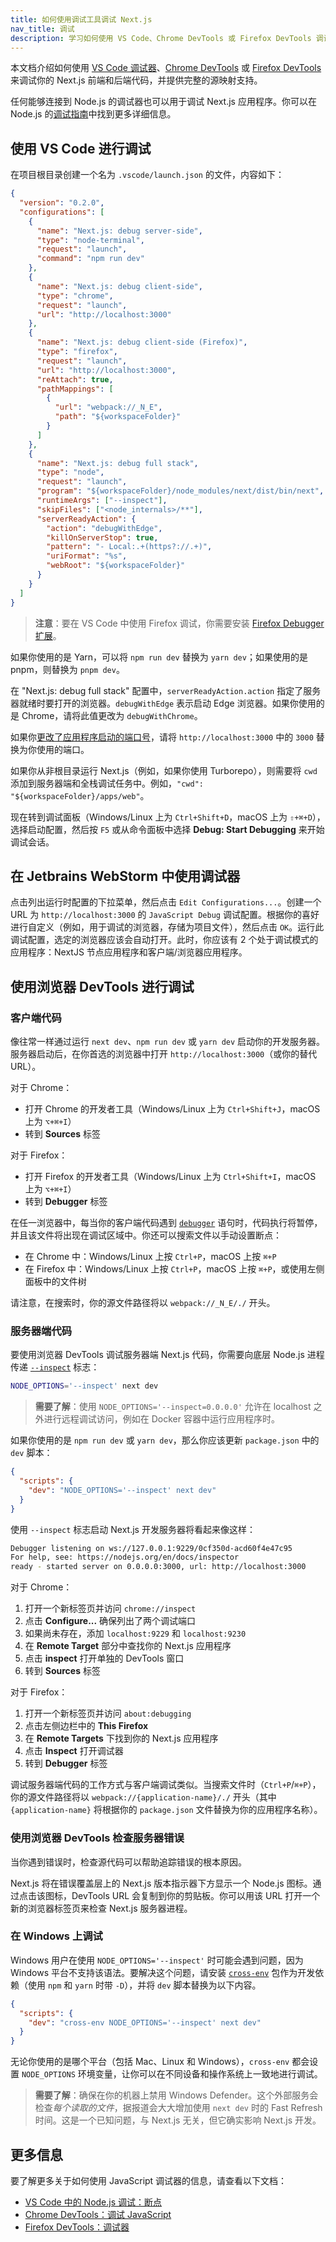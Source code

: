 ```yaml
---
title: 如何使用调试工具调试 Next.js
nav_title: 调试
description: 学习如何使用 VS Code、Chrome DevTools 或 Firefox DevTools 调试你的 Next.js 应用程序。
---
```


本文档介绍如何使用 [VS Code 调试器](https://code.visualstudio.com/docs/editor/debugging)、[Chrome DevTools](https://developers.google.com/web/tools/chrome-devtools) 或 [Firefox DevTools](https://firefox-source-docs.mozilla.org/devtools-user/) 来调试你的 Next.js 前端和后端代码，并提供完整的源映射支持。

任何能够连接到 Node.js 的调试器也可以用于调试 Next.js 应用程序。你可以在 Node.js 的[调试指南](https://nodejs.org/en/docs/guides/debugging-getting-started/)中找到更多详细信息。

## 使用 VS Code 进行调试

在项目根目录创建一个名为 `.vscode/launch.json` 的文件，内容如下：

```json
{
  "version": "0.2.0",
  "configurations": [
    {
      "name": "Next.js: debug server-side",
      "type": "node-terminal",
      "request": "launch",
      "command": "npm run dev"
    },
    {
      "name": "Next.js: debug client-side",
      "type": "chrome",
      "request": "launch",
      "url": "http://localhost:3000"
    },
    {
      "name": "Next.js: debug client-side (Firefox)",
      "type": "firefox",
      "request": "launch",
      "url": "http://localhost:3000",
      "reAttach": true,
      "pathMappings": [
        {
          "url": "webpack://_N_E",
          "path": "${workspaceFolder}"
        }
      ]
    },
    {
      "name": "Next.js: debug full stack",
      "type": "node",
      "request": "launch",
      "program": "${workspaceFolder}/node_modules/next/dist/bin/next",
      "runtimeArgs": ["--inspect"],
      "skipFiles": ["<node_internals>/**"],
      "serverReadyAction": {
        "action": "debugWithEdge",
        "killOnServerStop": true,
        "pattern": "- Local:.+(https?://.+)",
        "uriFormat": "%s",
        "webRoot": "${workspaceFolder}"
      }
    }
  ]
}
```

> **注意**：要在 VS Code 中使用 Firefox 调试，你需要安装 [Firefox Debugger 扩展](https://marketplace.visualstudio.com/items?itemName=firefox-devtools.vscode-firefox-debug)。

如果你使用的是 Yarn，可以将 `npm run dev` 替换为 `yarn dev`；如果使用的是 pnpm，则替换为 `pnpm dev`。

在 "Next.js: debug full stack" 配置中，`serverReadyAction.action` 指定了服务器就绪时要打开的浏览器。`debugWithEdge` 表示启动 Edge 浏览器。如果你使用的是 Chrome，请将此值更改为 `debugWithChrome`。

如果你[更改了应用程序启动的端口号](/docs/nextjs-cn/pages/api-reference/cli/next#next-dev-options)，请将 `http://localhost:3000` 中的 `3000` 替换为你使用的端口。

如果你从非根目录运行 Next.js（例如，如果你使用 Turborepo），则需要将 `cwd` 添加到服务器端和全栈调试任务中。例如，`"cwd": "${workspaceFolder}/apps/web"`。

现在转到调试面板（Windows/Linux 上为 `Ctrl+Shift+D`，macOS 上为 `⇧+⌘+D`），选择启动配置，然后按 `F5` 或从命令面板中选择 **Debug: Start Debugging** 来开始调试会话。

## 在 Jetbrains WebStorm 中使用调试器

点击列出运行时配置的下拉菜单，然后点击 `Edit Configurations...`。创建一个 URL 为 `http://localhost:3000` 的 `JavaScript Debug` 调试配置。根据你的喜好进行自定义（例如，用于调试的浏览器，存储为项目文件），然后点击 `OK`。运行此调试配置，选定的浏览器应该会自动打开。此时，你应该有 2 个处于调试模式的应用程序：NextJS 节点应用程序和客户端/浏览器应用程序。

## 使用浏览器 DevTools 进行调试

### 客户端代码

像往常一样通过运行 `next dev`、`npm run dev` 或 `yarn dev` 启动你的开发服务器。服务器启动后，在你首选的浏览器中打开 `http://localhost:3000`（或你的替代 URL）。

对于 Chrome：

- 打开 Chrome 的开发者工具（Windows/Linux 上为 `Ctrl+Shift+J`，macOS 上为 `⌥+⌘+I`）
- 转到 **Sources** 标签

对于 Firefox：

- 打开 Firefox 的开发者工具（Windows/Linux 上为 `Ctrl+Shift+I`，macOS 上为 `⌥+⌘+I`）
- 转到 **Debugger** 标签

在任一浏览器中，每当你的客户端代码遇到 [`debugger`](https://developer.mozilla.org/docs/Web/JavaScript/Reference/Statements/debugger) 语句时，代码执行将暂停，并且该文件将出现在调试区域中。你还可以搜索文件以手动设置断点：

- 在 Chrome 中：Windows/Linux 上按 `Ctrl+P`，macOS 上按 `⌘+P`
- 在 Firefox 中：Windows/Linux 上按 `Ctrl+P`，macOS 上按 `⌘+P`，或使用左侧面板中的文件树

请注意，在搜索时，你的源文件路径将以 `webpack://_N_E/./` 开头。

### 服务器端代码

要使用浏览器 DevTools 调试服务器端 Next.js 代码，你需要向底层 Node.js 进程传递 [`--inspect`](https://nodejs.org/api/cli.html#cli_inspect_host_port) 标志：

```bash
NODE_OPTIONS='--inspect' next dev
```

> **需要了解**：使用 `NODE_OPTIONS='--inspect=0.0.0.0'` 允许在 localhost 之外进行远程调试访问，例如在 Docker 容器中运行应用程序时。

如果你使用的是 `npm run dev` 或 `yarn dev`，那么你应该更新 `package.json` 中的 `dev` 脚本：

```json
{
  "scripts": {
    "dev": "NODE_OPTIONS='--inspect' next dev"
  }
}
```

使用 `--inspect` 标志启动 Next.js 开发服务器将看起来像这样：

```bash
Debugger listening on ws://127.0.0.1:9229/0cf350d-acd60f4e47c95
For help, see: https://nodejs.org/en/docs/inspector
ready - started server on 0.0.0.0:3000, url: http://localhost:3000
```

对于 Chrome：

1. 打开一个新标签页并访问 `chrome://inspect`
2. 点击 **Configure...** 确保列出了两个调试端口
3. 如果尚未存在，添加 `localhost:9229` 和 `localhost:9230`
4. 在 **Remote Target** 部分中查找你的 Next.js 应用程序
5. 点击 **inspect** 打开单独的 DevTools 窗口
6. 转到 **Sources** 标签

对于 Firefox：

1. 打开一个新标签页并访问 `about:debugging`
2. 点击左侧边栏中的 **This Firefox**
3. 在 **Remote Targets** 下找到你的 Next.js 应用程序
4. 点击 **Inspect** 打开调试器
5. 转到 **Debugger** 标签

调试服务器端代码的工作方式与客户端调试类似。当搜索文件时（`Ctrl+P`/`⌘+P`），你的源文件路径将以 `webpack://{application-name}/./` 开头（其中 `{application-name}` 将根据你的 `package.json` 文件替换为你的应用程序名称）。

### 使用浏览器 DevTools 检查服务器错误

当你遇到错误时，检查源代码可以帮助追踪错误的根本原因。

Next.js 将在错误覆盖层上的 Next.js 版本指示器下方显示一个 Node.js 图标。通过点击该图标，DevTools URL 会复制到你的剪贴板。你可以用该 URL 打开一个新的浏览器标签页来检查 Next.js 服务器进程。

### 在 Windows 上调试

Windows 用户在使用 `NODE_OPTIONS='--inspect'` 时可能会遇到问题，因为 Windows 平台不支持该语法。要解决这个问题，请安装 [`cross-env`](https://www.npmjs.com/package/cross-env) 包作为开发依赖（使用 `npm` 和 `yarn` 时带 `-D`），并将 `dev` 脚本替换为以下内容。

```json
{
  "scripts": {
    "dev": "cross-env NODE_OPTIONS='--inspect' next dev"
  }
}
```

无论你使用的是哪个平台（包括 Mac、Linux 和 Windows），`cross-env` 都会设置 `NODE_OPTIONS` 环境变量，让你可以在不同设备和操作系统上一致地进行调试。

> **需要了解**：确保在你的机器上禁用 Windows Defender。这个外部服务会检查*每个读取的文件*，据报道会大大增加使用 `next dev` 时的 Fast Refresh 时间。这是一个已知问题，与 Next.js 无关，但它确实影响 Next.js 开发。

## 更多信息

要了解更多关于如何使用 JavaScript 调试器的信息，请查看以下文档：

- [VS Code 中的 Node.js 调试：断点](https://code.visualstudio.com/docs/nodejs/nodejs-debugging#_breakpoints)
- [Chrome DevTools：调试 JavaScript](https://developers.google.com/web/tools/chrome-devtools/javascript)
- [Firefox DevTools：调试器](https://firefox-source-docs.mozilla.org/devtools-user/debugger/)
